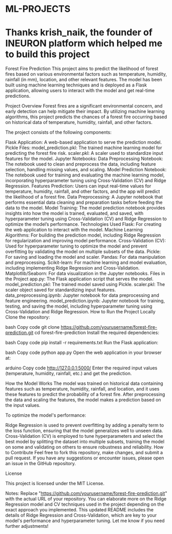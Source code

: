 # ML-PROJECTS
# Thanks krish_naik, the founder of INEURON platform which helped me to build this project
Forest Fire Prediction
This project aims to predict the likelihood of forest fires based on various environmental factors such as temperature, humidity, rainfall (in mm), location, and other relevant features. The model has been built using machine learning techniques and is deployed as a Flask application, allowing users to interact with the model and get real-time predictions.

Project Overview
Forest fires are a significant environmental concern, and early detection can help mitigate their impact. By utilizing machine learning algorithms, this project predicts the chances of a forest fire occurring based on historical data of temperature, humidity, rainfall, and other factors.

The project consists of the following components:

Flask Application: A web-based application to serve the prediction model.
Pickle Files:
model_prediction.pkl: The trained machine learning model for predicting the forest fire risk.
scaler.pkl: A scaler used to standardize input features for the model.
Jupyter Notebooks:
Data Preprocessing Notebook: The notebook used to clean and preprocess the data, including feature selection, handling missing values, and scaling.
Model Prediction Notebook: The notebook used for training and evaluating the machine learning model, incorporating hyperparameter tuning using Cross-Validation (CV) and Ridge Regression.
Features
Prediction: Users can input real-time values for temperature, humidity, rainfall, and other factors, and the app will predict the likelihood of a forest fire.
Data Preprocessing: A Jupyter notebook that performs essential data cleaning and preparation tasks before feeding the data to the model.
Model Training: The model prediction notebook provides insights into how the model is trained, evaluated, and saved, with hyperparameter tuning using Cross-Validation (CV) and Ridge Regression to optimize the model’s performance.
Technologies Used
Flask: For creating the web application to interact with the model.
Machine Learning Algorithms: For building the prediction model, including Ridge Regression for regularization and improving model performance.
Cross-Validation (CV): Used for hyperparameter tuning to optimize the model and prevent overfitting by validating the model on multiple subsets of the data.
Pickle: For saving and loading the model and scaler.
Pandas: For data manipulation and preprocessing.
Scikit-learn: For machine learning and model evaluation, including implementing Ridge Regression and Cross-Validation.
Matplotlib/Seaborn: For data visualization in the Jupyter notebooks.
Files in the Project
app.py: The Flask application script that serves the model.
model_prediction.pkl: The trained model saved using Pickle.
scaler.pkl: The scaler object saved for standardizing input features.
data_preprocessing.ipynb: Jupyter notebook for data preprocessing and feature engineering.
model_prediction.ipynb: Jupyter notebook for training, testing, and saving the model, including hyperparameter tuning using Cross-Validation and Ridge Regression.
How to Run the Project Locally
Clone the repository:

bash
Copy code
git clone https://github.com/yourusername/forest-fire-prediction.git
cd forest-fire-prediction
Install the required dependencies:

bash
Copy code
pip install -r requirements.txt
Run the Flask application:

bash
Copy code
python app.py
Open the web application in your browser at:

arduino
Copy code
http://127.0.0.1:5000/
Enter the required input values (temperature, humidity, rainfall, etc.) and get the prediction.

How the Model Works
The model was trained on historical data containing features such as temperature, humidity, rainfall, and location, and it uses these features to predict the probability of a forest fire. After preprocessing the data and scaling the features, the model makes a prediction based on the input values.

To optimize the model's performance:

Ridge Regression is used to prevent overfitting by adding a penalty term to the loss function, ensuring that the model generalizes well to unseen data.
Cross-Validation (CV) is employed to tune hyperparameters and select the best model by splitting the dataset into multiple subsets, training the model on some and validating on others to ensure robustness and reliability.
How to Contribute
Feel free to fork this repository, make changes, and submit a pull request. If you have any suggestions or encounter issues, please open an issue in the GitHub repository.

License

This project is licensed under the MIT License.

Notes:
Replace "https://github.com/yourusername/forest-fire-prediction.git" with the actual URL of your repository.
You can elaborate more on the Ridge Regression model and CV techniques used in the project depending on the exact approach you implemented.
This updated README includes the details of Ridge Regression and Cross-Validation, which are key to your model's performance and hyperparameter tuning. Let me know if you need further adjustments!